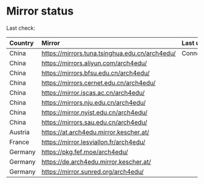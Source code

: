 <script src="./time.js"></script>
# Mirror status
Last check: <script type="text/javascript">localize(1725733584.0483108);</script>

|Country|Mirror|Last update|
|:------|:-----|:----------|
|China|https://mirrors.tuna.tsinghua.edu.cn/arch4edu/|ConnectionError|
|China|https://mirrors.aliyun.com/arch4edu/|<script type="text/javascript">localize(1725691057);</script>|
|China|https://mirrors.bfsu.edu.cn/arch4edu/|<script type="text/javascript">localize(1725691057);</script>|
|China|https://mirrors.cernet.edu.cn/arch4edu/|<script type="text/javascript">localize(1725691057);</script>|
|China|https://mirror.iscas.ac.cn/arch4edu/|<script type="text/javascript">localize(1725691057);</script>|
|China|https://mirrors.nju.edu.cn/arch4edu/|<script type="text/javascript">localize(1725691057);</script>|
|China|https://mirror.nyist.edu.cn/arch4edu/|<script type="text/javascript">localize(1725691057);</script>|
|China|https://mirrors.sau.edu.cn/arch4edu/|<script type="text/javascript">localize(1725691057);</script>|
|Austria|https://at.arch4edu.mirror.kescher.at/|<script type="text/javascript">localize(1725691057);</script>|
|France|https://mirror.lesviallon.fr/arch4edu/|<script type="text/javascript">localize(1725691057);</script>|
|Germany|https://pkg.fef.moe/arch4edu/|<script type="text/javascript">localize(1725691057);</script>|
|Germany|https://de.arch4edu.mirror.kescher.at/|<script type="text/javascript">localize(1725691057);</script>|
|Germany|https://mirror.sunred.org/arch4edu/|<script type="text/javascript">localize(1725691057);</script>|

<script src="./tablefilter/tablefilter.js"></script>
<script src="./table.js"></script>